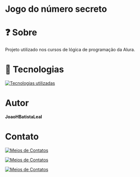 # Jogo do número secreto

# ❓ Sobre
Projeto utilizado nos cursos de lógica de programação da Alura.

# 🚀 Tecnologias

[![Tecnologias utilizadas](https://skillicons.dev/icons?i=js,html,css)](https://skillicons.dev)

# Autor
**JoaoHBatistaLeal**

# Contato

[![Meios de Contatos](https://skillicons.dev/icons?i=linkedin)](https://www.linkedin.com/in/jo%C3%A3o-leal-8ba769307/)

[![Meios de Contatos](https://skillicons.dev/icons?i=github)](https://github.com/JoaoHBatistaLeal)

[![Meios de Contatos](https://skillicons.dev/icons?i=gmail)](mailto:jhbatistaleal@gmail.com)